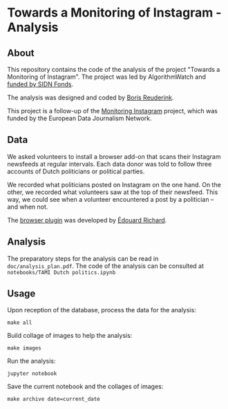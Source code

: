 # Towards a Monitoring of Instagram - Analysis

## About

This repository contains the code of the analysis of the project "Towards a Monitoring of Instagram". The project was led by AlgorithmWatch and [funded by SIDN Fonds](https://www.sidnfonds.nl/algorithmwatch-maps-instagrams-political-impact).

The analysis was designed and coded by [Boris Reuderink](http://cortext.nl/).

This project is a follow-up of the [Monitoring Instagram](https://github.com/algorithmwatch/monitoringinstagram) project, which was funded by the European Data Journalism Network. 

## Data

We asked volunteers to install a browser add-on that scans their Instagram newsfeeds at regular intervals. Each data donor was told to follow three accounts of Dutch politicians or political parties.

We recorded what politicians posted on Instagram on the one hand. On the other, we recorded what volunteers saw at the top of their newsfeed. This way, we could see when a volunteer encountered a post by a politician – and when not.

The [browser plugin](https://algorithmwatch.org/en/instagram-algorithm/) was developed by [Édouard Richard](https://www.edri.fr/).

## Analysis

The preparatory steps for the analysis can be read in `doc/analysis_plan.pdf`. The code of the analysis can be consulted at `notebooks/TAMI Dutch politics.ipynb`

## Usage

Upon reception of the database, process the data for the analysis:

    make all

Build collage of images to help the analysis:

    make images

Run the analysis:

    jupyter notebook

Save the current notebook and the collages of images:

    make archive date=current_date